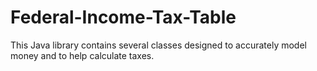 # Federal-Income-Tax-Table

This Java library contains several classes designed to accurately model money and to help calculate taxes.
